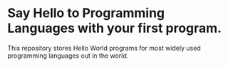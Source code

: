 # Say Hello to Programming Languages with your first program.
This repository stores Hello World programs for most widely used programming languages out in the world.

